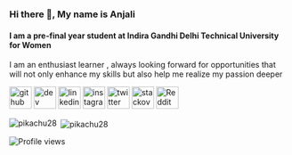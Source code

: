 ### Hi there 👋, My name is Anjali
#### I am a pre-final year student at Indira Gandhi Delhi Technical University for Women

I am an enthusiast learner , always looking forward for opportunities that will not only enhance my skills but also help me realize my passion deeper




[<img src='https://cdn.jsdelivr.net/npm/simple-icons@3.0.1/icons/github.svg' alt='github' height='40'>](https://github.com/pikachu28)  [<img src='https://cdn.jsdelivr.net/npm/simple-icons@3.0.1/icons/dev-dot-to.svg' alt='dev' height='40'>](https://dev.to/pikachu28)  [<img src='https://cdn.jsdelivr.net/npm/simple-icons@3.0.1/icons/linkedin.svg' alt='linkedin' height='40'>](https://www.linkedin.com/in/anjali-singh-b589471a0/)  [<img src='https://cdn.jsdelivr.net/npm/simple-icons@3.0.1/icons/instagram.svg' alt='instagram' height='40'>](https://www.instagram.com/an.jali_02/)  [<img src='https://cdn.jsdelivr.net/npm/simple-icons@3.0.1/icons/twitter.svg' alt='twitter' height='40'>](https://twitter.com/pikachuitter)  [<img src='https://cdn.jsdelivr.net/npm/simple-icons@3.0.1/icons/stackoverflow.svg' alt='stackoverflow' height='40'>](https://stackoverflow.com/users/pikachu28)  [<img src='https://cdn.jsdelivr.net/npm/simple-icons@3.0.1/icons/reddit.svg' alt='Reddit' height='40'>](https://www.reddit.com/user/for_zenfire19)


<p><img align="left" src="https://github-readme-stats.vercel.app/api/top-langs?username=pikachu28&show_icons=true&locale=en&layout=compact" alt="pikachu28" /></p>

<p>&nbsp;<img align="center" src="https://github-readme-stats.vercel.app/api?username=pikachu28&show_icons=true&locale=en" alt="pikachu28" /></p>

![Profile views](https://gpvc.arturio.dev/pikachu28)  
